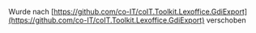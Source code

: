 Wurde nach [https://github.com/co-IT/coIT.Toolkit.Lexoffice.GdiExport](https://github.com/co-IT/coIT.Toolkit.Lexoffice.GdiExport) verschoben